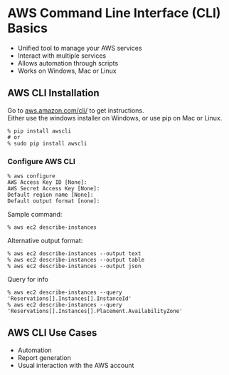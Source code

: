 # AWS Command Line Interface (CLI) Basics

* Unified tool to manage your AWS services
* Interact with multiple services
* Allows automation through scripts
* Works on Windows, Mac or Linux

## AWS CLI Installation

Go to [aws.amazon.com/cli/](https://aws.amazon.com/cli/) to get instructions.  
Either use the windows installer on Windows, or use pip on Mac or Linux.  
```
% pip install awscli
# or
% sudo pip install awscli
```

### Configure AWS CLI

```
% aws configure
AWS Access Key ID [None]: 
AWS Secret Access Key [None]: 
Default region name [None]: 
Default output format [none]: 
```

Sample command:  

```
% aws ec2 describe-instances
```

Alternative output format:  

```
% aws ec2 describe-instances --output text
% aws ec2 describe-instances --output table
% aws ec2 describe-instances --output json
```

Query for info

```
% aws ec2 describe-instances --query 'Reservations[].Instances[].InstanceId'
% aws ec2 describe-instances --query 'Reservations[].Instances[].Placement.AvailabilityZone'
```

## AWS CLI Use Cases

* Automation
* Report generation
* Usual interaction with the AWS account

